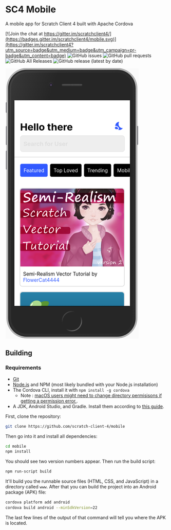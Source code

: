 # SC4 Mobile

A mobile app for Scratch Client 4 built with Apache Cordova

[![Join the chat at https://gitter.im/scratchclient4/](https://badges.gitter.im/scratchclient4/mobile.svg)](https://gitter.im/scratchclient4?utm_source=badge&utm_medium=badge&utm_campaign=pr-badge&utm_content=badge)
![GitHub issues](https://img.shields.io/github/issues-raw/scratch-client-4/mobile)
![GitHub pull requests](https://img.shields.io/github/issues-pr/scratch-client-4/mobile)
![GitHub All Releases](https://img.shields.io/github/downloads/Scratch-Client-4/mobile/total)
![GitHub release (latest by date)](https://img.shields.io/github/v/release/Scratch-Client-4/mobile)

![a screenshot of SC4](/asset/screenshot.png)

## Building
### Requirements
- [Git](https://git-scm.org)
- [Node.js](https://nodejs.org) and NPM (most likely  bundled with your Node.js installation)
- The Cordova CLI, install it with `npm install -g cordova`
  - Note : [macOS users might need to change directory permisisons if getting a permission error.](https://stackoverflow.com/a/47252840/10074924).
- A JDK, Android Studio, and Gradle. Install them according to [this guide](https://cordova.apache.org/docs/en/latest/guide/platforms/android/index.html).

First, clone the repository:
```bash
git clone https://github.com/scratch-client-4/mobile
```
Then go into it and install all dependencies:
```bash
cd mobile
npm install
```

You should see two version numbers appear.  Then run the build script:
```bash
npm run-script build
```
It'll build you the runnable source files (HTML, CSS, and JavaScript) in a directory called `www`.  After that you can build the project into an Android package (APK) file:
```bash
cordova platform add android
cordova build android --minSdkVersion=22
```
The last few lines of the output of that command will tell you where the APK is located.

